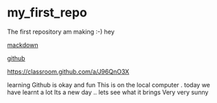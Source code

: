 # my_first_repo
The first repository am making :-)
hey
>
[mackdown](https://commonmark.org/help/)

[github](https://www.youtube.com/watch?v=sz6zfrQpCQg)

<https://classroom.github.com/a/J96QnO3X>

learning Github is okay and fun
This is on the local computer .  today we have learnt a lot 
 Its a new day .. lets see what it brings
Very very sunny

